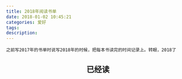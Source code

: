 ```yaml
---
title: 2018年阅读书单
date: 2018-01-02 10:45:21
categories: 爱好
tags:
description:
---
```

  
`之前写2017年的书单时说写2018年的时候，把每本书读完的时间记录上。转眼，2018了`

<article>
    <header style="text-align:center;"><h1>已经读</h1></header>
    
</article>